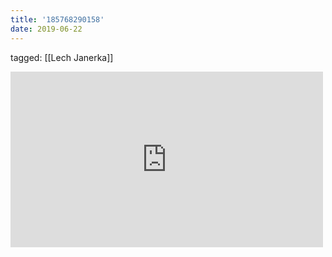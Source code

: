 ```yaml
---
title: '185768290158'
date: 2019-06-22
---
```

tagged: [[Lech Janerka]]
<iframe allow="accelerometer; autoplay; clipboard-write; encrypted-media; gyroscope; picture-in-picture" allowfullscreen="" frameborder="0" height="281" id="youtube_iframe" src="https://www.youtube.com/embed/ioLT6giGIbQ?feature=oembed&amp;enablejsapi=1&amp;origin=https://safe.txmblr.com&amp;wmode=opaque" width="500"></iframe>
